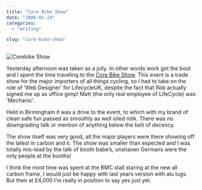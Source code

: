 ```yaml
---
title: "Core Bike Show"
date: "2006-01-24"
categories:
  - "writing"

slug: "core-bike-show"
---
```


![Corebike Show](/images/90745722.jpg)

Yesterday afternoon was taken as a jolly. In other words work got the boot and I spent the time traveling to the [Core Bike Show](https://corebike.co.uk/).
This event is a trade show for the major importers of all things cycling, so I had to take on the role of ‘Web Designer’ for LifecycleUK, despite the fact that Rob actually signed me up as office gimp! Matt (the only real employee of LifeCycle) was 'Mechanic’.

Held in Birmingham it was a drive to the event, to which with my brand of clean safe fun passed as smoothly as well oiled milk. There was no downgrading talk or mention of anything below the belt of decency.

The show itself was very good, all the major players were there showing off the latest in carbon and ti. The show was smaller than expected and I was totally mis-lead by the talk of booth babe’s, unshaven Germans were the only people at the booths!

I think the most time was spent at the BMC stall staring at the new all carbon frame, I would just be happy with last years version with alu lugs. But then at £4,000 I’m really in position to say yes just yet.
